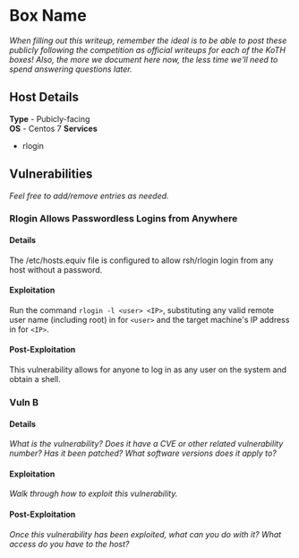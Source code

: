 # Box Name
_When filling out this writeup, remember the ideal is to be able to post these
publicly following the competition as official writeups for each of the KoTH
boxes!  Also, the more we document here now, the less time we'll need to spend
answering questions later._

## Host Details
**Type** - Pubicly-facing  
**OS** - Centos 7
**Services**
- rlogin

## Vulnerabilities
_Feel free to add/remove entries as needed._

### Rlogin Allows Passwordless Logins from Anywhere
#### Details
The /etc/hosts.equiv file is configured to allow rsh/rlogin login from any host
without a password.

#### Exploitation
Run the command `rlogin -l <user> <IP>`, substituting any valid remote user
name (including root) in for `<user>` and the target machine's IP address in
for `<IP>`.

#### Post-Exploitation
This vulnerability allows for anyone to log in as any user on the system and
obtain a shell.

### Vuln B
#### Details
_What is the vulnerability?  Does it have a CVE or other related vulnerability
number?   Has it been patched?  What software versions does it apply to?_

#### Exploitation
_Walk through how to exploit this vulnerability._

#### Post-Exploitation
_Once this vulnerability has been exploited, what can you do with it?  What
access do you have to the host?_
